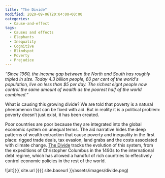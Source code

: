```yaml
---
title: "The Divide"
modified: 2020-09-06T20:04:00+00:00
categories:
  - Cause-and-effect
tags:
  - Causes and effects
  - Elephants
  - Inequality
  - Cognitive
  - Blindspot
  - Poverty
  - Prejudice
---
```


_“Since 1960, the income gap between the North and South has roughly tripled in size. Today 4.3 billion people, 60 per cent of the world's population, live on less than $5 per day. The richest eight people now control the same amount of wealth as the poorest half of the world combined.”_

What is causing this growing divide? We are told that poverty is a natural phenomenon that can be fixed with aid. But in reality it is a political problem: poverty doesn’t just exist, it has been created.

Poor countries are poor because they are integrated into the global economic system on unequal terms. The aid narrative hides the deep patterns of wealth extraction that cause poverty and inequality in the first place: rigged trade deals, tax evasion, land grabs and the costs associated with climate change. [The Divide](https://www.jasonhickel.org/the-divide/) tracks the evolution of this system, from the expeditions of Christopher Columbus in the 1490s to the international debt regime, which has allowed a handful of rich countries to effectively control economic policies in the rest of the world.

![alt]({{ site.url }}{{ site.baseurl }}/assets/images/divide.png)
